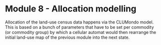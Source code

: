 # Module 8 - Allocation modelling

Allocation of the land-use census data happens via the CLUMondo model. This is based on a bunch of parameters that have to be set per commodity (or commodity group) by which a cellular automat would then rearrange the initial land-use map of the previous module into the next state.
